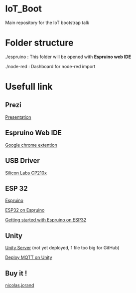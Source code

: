 # IoT_Boot
Main repository for the IoT bootstrap talk

# Folder structure
./espruino : This folder will be opened with **Espruino web IDE**

./node-red : Dashboard for node-red import

# Usefull link

## Prezi
[Presentation](https://prezi.com/view/PvZ9LpMaaajU3RzodqJk)

## Espruino Web IDE
[Google chrome extention](https://chrome.google.com/webstore/detail/espruino-web-ide/bleoifhkdalbjfbobjackfdifdneehpo)

## USB Driver
[Silicon Labs CP210x](https://www.silabs.com/products/development-tools/software/usb-to-uart-bridge-vcp-drivers)

## ESP 32
[Espruino](http://www.espruino.com)

[ESP32 on Espruino](http://www.espruino.com/ESP32)

[Getting started with Espruino on ESP32](http://blog.jorand.io/2017/04/22/ESP32/)

## Unity
[Unity Server](https://github.com/iPomme/IoT_Drone_Server) (not yet deployed, 1 file too big for GitHub)

[Deploy MQTT on Unity](http://blog.jorand.io/2017/08/02/MQTT-on-Unity/)

## Buy it !

[nicolas.jorand](https://nicolas.jorand.io/fr/sos/index.html)

